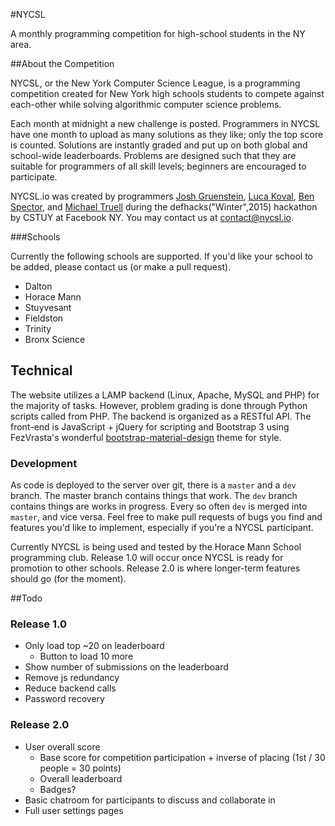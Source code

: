 #NYCSL

A monthly programming competition for high-school students in the NY area.

##About the Competition

NYCSL, or the New York Computer Science League, is a programming competition created for New York high schools students to compete against each-other while solving algorithmic computer science problems.

Each month at midnight a new challenge is posted. Programmers in NYCSL have one month to upload as many solutions as they like; only the top score is counted. Solutions are instantly graded and put up on both global and school-wide leaderboards. Problems are designed such that they are suitable for programmers of all skill levels; beginners are encouraged to participate.

NYCSL.io was created by programmers [Josh Gruenstein](https://github.com/joshuagruenstein), [Luca Koval](https://github.com/G4Cool), [Ben Spector](https://github.com/Sydriax), and [Michael Truell](https://github.com/truell20) during the defhacks("Winter",2015) hackathon by CSTUY at Facebook NY. You may contact us at [contact@nycsl.io](mailto:contact@nycsl.io). 

###Schools

Currently the following schools are supported. If you'd like your school to be added, please contact us (or make a pull request).

- Dalton
- Horace Mann
- Stuyvesant
- Fieldston
- Trinity
- Bronx Science


## Technical

The website utilizes a LAMP backend (Linux, Apache, MySQL and PHP) for the majority of tasks.  However, problem grading is done through Python scripts called from PHP.  The backend is organized as a RESTful API.  The front-end is JavaScript + jQuery for scripting and Bootstrap 3 using FezVrasta's wonderful [bootstrap-material-design](https://github.com/FezVrasta/bootstrap-material-design) theme for style.

### Development

As code is deployed to the server over git, there is a `master` and a `dev` branch.  The master branch contains things that work.  The `dev` branch contains things are works in progress.  Every so often `dev` is merged into `master`, and vice versa.  Feel free to make pull requests of bugs you find and features you'd like to implement, especially if you're a NYCSL participant.

Currently NYCSL is being used and tested by the Horace Mann School programming club.  Release 1.0 will occur once NYCSL is ready for promotion to other schools.  Release 2.0 is where longer-term features should go (for the moment).

##Todo

### Release 1.0
- Only load top ~20 on leaderboard
	- Button to load 10 more 
- Show number of submissions on the leaderboard
- Remove js redundancy
- Reduce backend calls
- Password recovery

### Release 2.0
- User overall score
	- Base score for competition participation + inverse of placing (1st / 30 people = 30 points)
	- Overall leaderboard
	- Badges?
- Basic chatroom for participants to discuss and collaborate in 
- Full user settings pages
